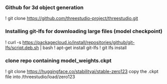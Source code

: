 ### Github for 3d object generation
! git clone https://github.com/threestudio-project/threestudio.git

### Installing git-lfs for downloading large files (model checkpoint)
! curl -s https://packagecloud.io/install/repositories/github/git-lfs/script.deb.sh | bash
! apt-get install git-lfs
! git lfs install

### clone repo containing model_weights.ckpt
! git clone https://huggingface.co/stabilityai/stable-zero123
copy the .ckpt file into /threestudio/load/zero123



